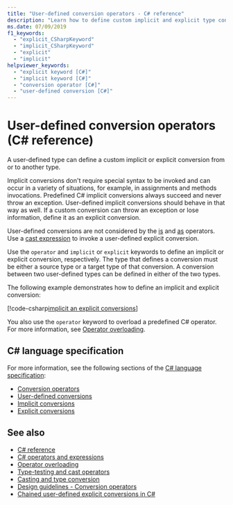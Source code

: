 ```yaml
---
title: "User-defined conversion operators - C# reference"
description: "Learn how to define custom implicit and explicit type conversions in C#."
ms.date: 07/09/2019
f1_keywords: 
  - "explicit_CSharpKeyword"
  - "implicit_CSharpKeyword"
  - "explicit"
  - "implicit"
helpviewer_keywords: 
  - "explicit keyword [C#]"
  - "implicit keyword [C#]"
  - "conversion operator [C#]"
  - "user-defined conversion [C#]"
---
```

# User-defined conversion operators (C# reference)

A user-defined type can define a custom implicit or explicit conversion from or to another type.

Implicit conversions don't require special syntax to be invoked and can occur in a variety of situations, for example, in assignments and methods invocations. Predefined C# implicit conversions always succeed and never throw an exception. User-defined implicit conversions should behave in that way as well. If a custom conversion can throw an exception or lose information, define it as an explicit conversion.

User-defined conversions are not considered by the [is](type-testing-and-cast.md#is-operator) and [as](type-testing-and-cast.md#as-operator) operators. Use a [cast expression](type-testing-and-cast.md#cast-expression) to invoke a user-defined explicit conversion.

Use the `operator` and `implicit` or `explicit` keywords to define an implicit or explicit conversion, respectively. The type that defines a conversion must be either a source type or a target type of that conversion. A conversion between two user-defined types can be defined in either of the two types.

The following example demonstrates how to define an implicit and explicit conversion:

[!code-csharp[implicit an explicit conversions](snippets/shared/UserDefinedConversions.cs)]

You also use the `operator` keyword to overload a predefined C# operator. For more information, see [Operator overloading](operator-overloading.md).

## C# language specification

For more information, see the following sections of the [C# language specification](~/_csharpstandard/standard/README.md):

- [Conversion operators](~/_csharpstandard/standard/classes.md#conversion-operators)
- [User-defined conversions](~/_csharpstandard/standard/conversions.md#user-defined-conversions)
- [Implicit conversions](~/_csharpstandard/standard/conversions.md#implicit-conversions)
- [Explicit conversions](~/_csharpstandard/standard/conversions.md#explicit-conversions)

## See also

- [C# reference](../index.md)
- [C# operators and expressions](index.md)
- [Operator overloading](operator-overloading.md)
- [Type-testing and cast operators](type-testing-and-cast.md)
- [Casting and type conversion](../../programming-guide/types/casting-and-type-conversions.md)
- [Design guidelines - Conversion operators](../../../standard/design-guidelines/operator-overloads.md#conversion-operators)
- [Chained user-defined explicit conversions in C#](/archive/blogs/ericlippert/chained-user-defined-explicit-conversions-in-c)
